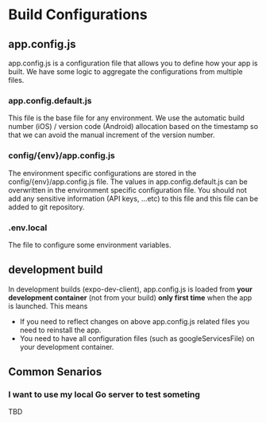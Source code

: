 # Build Configurations

## app.config.js

app.config.js is a configuration file that allows you to define how your app is built. We have some logic to aggregate the configurations from multiple files.

### app.config.default.js

This file is the base file for any environment. We use the automatic build number (iOS) / version code (Android) allocation based on the timestamp so that we can avoid the manual increment of the version number.

### config/{env}/app.config.js

The environment specific configurations are stored in the config/{env}/app.config.js file. The values in app.config.default.js can be overwritten in the environment specific configuration file. You should not add any sensitive information (API keys, ...etc) to this file and this file can be added to git repository.

### .env.local

The file to configure some environment variables.

## development build

In development builds (expo-dev-client), app.config.js is loaded from **your development container** (not from your build) **only first time** when the app is launched. This means

- If you need to reflect changes on above app.config.js related files you need to reinstall the app.
- You need to have all configuration files (such as googleServicesFile) on your development container.

## Common Senarios

### I want to use my local Go server to test someting

TBD
